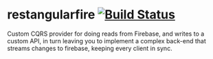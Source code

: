 restangularfire [![Build Status](https://travis-ci.org/kennethlynne/restangularfire.png?branch=master)](https://travis-ci.org/kennethlynne/restangularfire)
===============

Custom CQRS provider for doing reads from Firebase, and writes to a custom API, in turn leaving you to implement a complex back-end that streams changes to firebase, keeping every client in sync.
